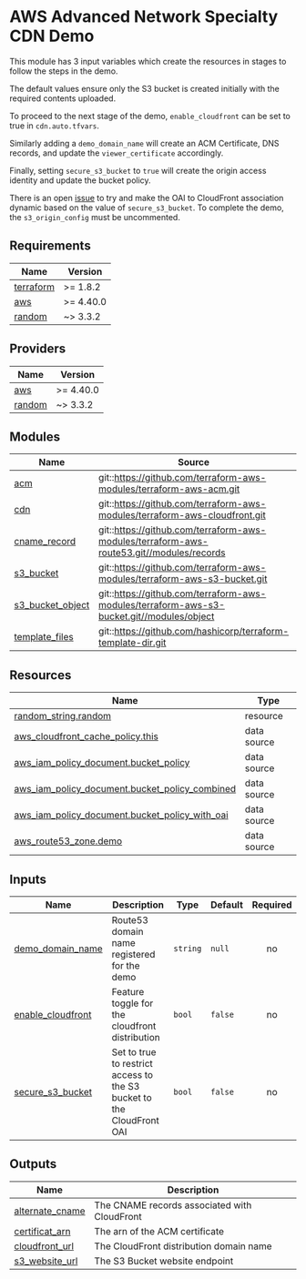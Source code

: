 # AWS Advanced Network Specialty CDN Demo

This module has 3 input variables which create the resources in stages to follow the steps in the demo.

The default values ensure only the S3 bucket is created initially with the required contents uploaded.

To proceed to the next stage of the demo, `enable_cloudfront` can be set to true in `cdn.auto.tfvars`.

Similarly adding a `demo_domain_name` will create an ACM Certificate, DNS records, and update the `viewer_certificate` accordingly.

Finally, setting `secure_s3_bucket` to `true` will create the origin access identity and update the bucket policy.

There is an open [issue](https://github.com/3ware/aws-network-speciality/issues/8) to try and make the OAI to CloudFront association dynamic based on the value of `secure_s3_bucket`. To complete the demo, the `s3_origin_config` must be uncommented.

<!-- BEGIN_TF_DOCS -->

## Requirements

| Name                                                                     | Version   |
| ------------------------------------------------------------------------ | --------- |
| <a name="requirement_terraform"></a> [terraform](#requirement_terraform) | >= 1.8.2  |
| <a name="requirement_aws"></a> [aws](#requirement_aws)                   | >= 4.40.0 |
| <a name="requirement_random"></a> [random](#requirement_random)          | ~> 3.3.2  |

## Providers

| Name                                                      | Version   |
| --------------------------------------------------------- | --------- |
| <a name="provider_aws"></a> [aws](#provider_aws)          | >= 4.40.0 |
| <a name="provider_random"></a> [random](#provider_random) | ~> 3.3.2  |

## Modules

| Name                                                                                | Source                                                                                    | Version                                  |
| ----------------------------------------------------------------------------------- | ----------------------------------------------------------------------------------------- | ---------------------------------------- |
| <a name="module_acm"></a> [acm](#module_acm)                                        | git::https://github.com/terraform-aws-modules/terraform-aws-acm.git                       | 0ca52d1497e5a54ed86f9daac0440d27afc0db8b |
| <a name="module_cdn"></a> [cdn](#module_cdn)                                        | git::https://github.com/terraform-aws-modules/terraform-aws-cloudfront.git                | a0f0506106a4c8815c1c32596e327763acbef2c2 |
| <a name="module_cname_record"></a> [cname_record](#module_cname_record)             | git::https://github.com/terraform-aws-modules/terraform-aws-route53.git//modules/records  | 32613266e7c1f2a3e4e7cd7d5808e31df8c0b81d |
| <a name="module_s3_bucket"></a> [s3_bucket](#module_s3_bucket)                      | git::https://github.com/terraform-aws-modules/terraform-aws-s3-bucket.git                 | 8a0b697adfbc673e6135c70246cff7f8052ad95a |
| <a name="module_s3_bucket_object"></a> [s3_bucket_object](#module_s3_bucket_object) | git::https://github.com/terraform-aws-modules/terraform-aws-s3-bucket.git//modules/object | 8a0b697adfbc673e6135c70246cff7f8052ad95a |
| <a name="module_template_files"></a> [template_files](#module_template_files)       | git::https://github.com/hashicorp/terraform-template-dir.git                              | 556bd64989e7099fabb90c6b883b5d4d92da3ae8 |

## Resources

| Name                                                                                                                                                 | Type        |
| ---------------------------------------------------------------------------------------------------------------------------------------------------- | ----------- |
| [random_string.random](https://registry.terraform.io/providers/hashicorp/random/latest/docs/resources/string)                                        | resource    |
| [aws_cloudfront_cache_policy.this](https://registry.terraform.io/providers/hashicorp/aws/latest/docs/data-sources/cloudfront_cache_policy)           | data source |
| [aws_iam_policy_document.bucket_policy](https://registry.terraform.io/providers/hashicorp/aws/latest/docs/data-sources/iam_policy_document)          | data source |
| [aws_iam_policy_document.bucket_policy_combined](https://registry.terraform.io/providers/hashicorp/aws/latest/docs/data-sources/iam_policy_document) | data source |
| [aws_iam_policy_document.bucket_policy_with_oai](https://registry.terraform.io/providers/hashicorp/aws/latest/docs/data-sources/iam_policy_document) | data source |
| [aws_route53_zone.demo](https://registry.terraform.io/providers/hashicorp/aws/latest/docs/data-sources/route53_zone)                                 | data source |

## Inputs

| Name                                                                                 | Description                                                           | Type     | Default | Required |
| ------------------------------------------------------------------------------------ | --------------------------------------------------------------------- | -------- | ------- | :------: |
| <a name="input_demo_domain_name"></a> [demo_domain_name](#input_demo_domain_name)    | Route53 domain name registered for the demo                           | `string` | `null`  |    no    |
| <a name="input_enable_cloudfront"></a> [enable_cloudfront](#input_enable_cloudfront) | Feature toggle for the cloudfront distribution                        | `bool`   | `false` |    no    |
| <a name="input_secure_s3_bucket"></a> [secure_s3_bucket](#input_secure_s3_bucket)    | Set to true to restrict access to the S3 bucket to the CloudFront OAI | `bool`   | `false` |    no    |

## Outputs

| Name                                                                             | Description                                  |
| -------------------------------------------------------------------------------- | -------------------------------------------- |
| <a name="output_alternate_cname"></a> [alternate_cname](#output_alternate_cname) | The CNAME records associated with CloudFront |
| <a name="output_certificat_arn"></a> [certificat_arn](#output_certificat_arn)    | The arn of the ACM certificate               |
| <a name="output_cloudfront_url"></a> [cloudfront_url](#output_cloudfront_url)    | The CloudFront distribution domain name      |
| <a name="output_s3_website_url"></a> [s3_website_url](#output_s3_website_url)    | The S3 Bucket website endpoint               |

<!-- END_TF_DOCS -->
